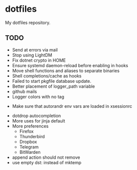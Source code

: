 # dotfiles
My dotfiles repository.

## TODO
- Send at errors via mail
- Stop using LightDM
- Fix dotnet crypto in HOME
- Ensure systemd daemon-reload before enabling in hooks
- Move shell functions and aliases to separate binaries
- Shell completions/cache as hooks
- Failed to start pkgfile database update.
- Better placement of logger_path variable
- github mails
- Logger colors with no tag
+ Make sure that autorandr env vars are loaded in xsessionrc
- dotdrop autocompletion
- More uses for jinja default
- More preferences
  + Firefox
  + Thunderbird
  + Dropbox
  + Telegram
  + BitWarden
- append action should not remove
- use empty dst: instead of mktemp
